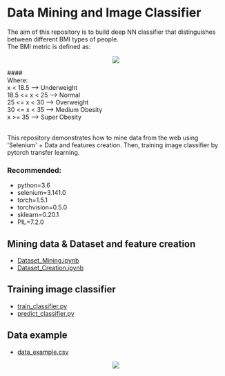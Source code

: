 # Data Mining and Image Classifier 
The aim of this repository is to build deep NN classifier that distinguishes between different BMI types of people. 
<br>The BMI metric is defined as:
<p align="center">
  <img src="http://www.sciweavers.org/tex2img.php?eq=%24BMI%20=%20\operatorname{Height}%2F\operatorname{Weight}^2%24&bc=White&fc=Black&im=jpg&fs=12&ff=arev&edit=">
</p>
#### <br>Where:
<br>x < 18.5 --> Underweight
<br>18.5 <= x < 25 --> Normal
<br>25 <= x < 30 --> Overweight
<br>30 <= x < 35 --> Medium Obesity
<br>x >= 35 --> Super Obesity


<br>This repository demonstrates how to mine data from the web using 'Selenium' + Data and features creation. Then, training image classifier by pytorch transfer learning.


### Recommended:
* python=3.6
* selenium=3.141.0
* torch=1.5.1
* torchvision=0.5.0
* sklearn=0.20.1
* PIL=7.2.0

## Mining data & Dataset and feature creation
* [Dataset_Mining.ipynb](https://github.com/jonykoren/Data_Mining_and_Image_Classifier/blob/master/Dataset_Mining.ipynb)
* [Dataset_Creation.ipynb](https://github.com/jonykoren/Data_Mining_and_Image_Classifier/blob/master/Dataset_Creation.ipynb)

## Training image classifier
* [train_classifier.py](https://github.com/jonykoren/Data_Mining_and_Image_Classifier/blob/master/train_classifier.py)
* [predict_classifier.py](https://github.com/jonykoren/Data_Mining_and_Image_Classifier/blob/master/predict_classifier.py)

## Data example
* [data_example.csv](https://github.com/jonykoren/Data_Mining_and_Image_Classifier/blob/master/data_example.csv)


<p align="center">
  <img src="https://github.com/jonykoren/Data_Mining_and_Image_Classifier/blob/master/1.jpg?raw=true">
</p>

